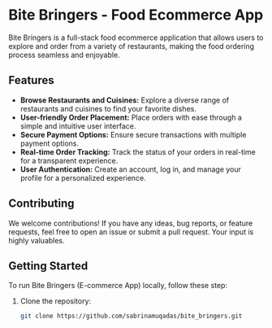 # Bite Bringers - Food Ecommerce App

Bite Bringers is a full-stack food ecommerce application that allows users to explore and order from a variety of restaurants, making the food ordering process seamless and enjoyable.

## Features

- **Browse Restaurants and Cuisines:** Explore a diverse range of restaurants and cuisines to find your favorite dishes.
- **User-friendly Order Placement:** Place orders with ease through a simple and intuitive user interface.
- **Secure Payment Options:** Ensure secure transactions with multiple payment options.
- **Real-time Order Tracking:** Track the status of your orders in real-time for a transparent experience.
- **User Authentication:** Create an account, log in, and manage your profile for a personalized experience.

## Contributing

We welcome contributions! If you have any ideas, bug reports, or feature requests, feel free to open an issue or submit a pull request. Your input is highly valuables.

## Getting Started

To run Bite Bringers (E-commerce App) locally, follow these step:

1. Clone the repository:

   ```bash
   git clone https://github.com/sabrinamuqadas/bite_bringers.git
